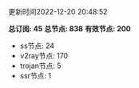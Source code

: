 更新时间2022-12-20 20:48:52

**总订阅: 45**
**总节点: 838**
**有效节点: 200**
- ss节点: 24
- v2ray节点: 170
- trojan节点: 5
- ssr节点: 1
